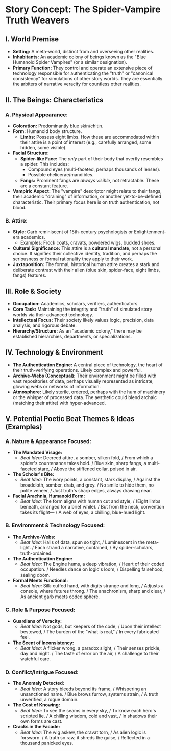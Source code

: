 # Story Concept: The Spider-Vampire Truth Weavers

## I. World Premise

*   **Setting:** A meta-world, distinct from and overseeing other realities.
*   **Inhabitants:** An academic colony of beings known as the "Blue Humanoid Spider Vampires" (or a similar designation).
*   **Primary Function:** They control and operate an extensive piece of technology responsible for authenticating the "truth" or "canonical consistency" for simulations of other story worlds. They are essentially the arbiters of narrative veracity for countless other realities.

## II. The Beings: Characteristics

### A. Physical Appearance:
*   **Coloration:** Predominantly blue skin/chitin.
*   **Form:** Humanoid body structure.
    *   **Limbs:** Possess eight limbs. How these are accommodated within their attire is a point of interest (e.g., carefully arranged, some hidden, some visible).
*   **Facial Structure:**
    *   **Spider-like Face:** The *only* part of their body that overtly resembles a spider. This includes:
        *   Compound eyes (multi-faceted, perhaps thousands of lenses).
        *   Possible chelicerae/mandibles.
    *   **Fangs:** Prominent fangs are *always visible*, not retractable. These are a constant feature.
*   **Vampiric Aspect:** The "vampire" descriptor might relate to their fangs, their academic "draining" of information, or another yet-to-be-defined characteristic. Their primary focus here is on truth authentication, not blood.

### B. Attire:
*   **Style:** Garb reminiscent of 18th-century psychologists or Enlightenment-era academics.
    *   Examples: Frock coats, cravats, powdered wigs, buckled shoes.
*   **Cultural Significance:** This attire is a **cultural mandate**, not a personal choice. It signifies their collective identity, tradition, and perhaps the seriousness or formal rationality they apply to their work.
*   **Juxtaposition:** The formal, historical human attire creates a stark and deliberate contrast with their alien (blue skin, spider-face, eight limbs, fangs) features.

## III. Role & Society

*   **Occupation:** Academics, scholars, verifiers, authenticators.
*   **Core Task:** Maintaining the integrity and "truth" of simulated story worlds via their advanced technology.
*   **Intellectual Focus:** Their society likely values logic, precision, data analysis, and rigorous debate.
*   **Hierarchy/Structure:** As an "academic colony," there may be established hierarchies, departments, or specializations.

## IV. Technology & Environment

*   **The Authentication Engine:** A central piece of technology, the heart of their truth-verifying operations. Likely complex and powerful.
*   **Archive-Webs (Conceptual):** Their environment might be filled with vast repositories of data, perhaps visually represented as intricate, glowing webs or networks of information.
*   **Atmosphere:** Likely sterile, ordered, perhaps with the hum of machinery or the whisper of processed data. The aesthetic could blend archaic (matching their attire) with hyper-advanced.

## V. Potential Poetic Beat Themes & Ideas (Examples)

### A. Nature & Appearance Focused:
*   **The Mandated Visage:**
    *   *Beat Idea:* Decreed attire, a somber, silken fold, / From which a spider's countenance takes hold. / Blue skin, sharp fangs, a multi-faceted stare, / Above the stiffened collar, poised in air.
*   **The Scholar's Bite:**
    *   *Beat Idea:* The ivory points, a constant, stark display, / Against the broadcloth, somber, drab, and grey. / No smile to hide them, no polite veneer, / Just truth's sharp edges, always drawing near.
*   **Facial Arachnia, Humanoid Form:**
    *   *Beat Idea:* The form aligns with human cut and style, / (Eight limbs beneath, arranged for a brief while). / But from the neck, convention takes its flight— / A web of eyes, a chilling, blue-hued light.

### B. Environment & Technology Focused:
*   **The Archive-Webs:**
    *   *Beat Idea:* Halls of data, spun so tight, / Luminescent in the meta-light. / Each strand a narrative, contained, / By spider-scholars, truth-ordained.
*   **The Authentication Engine:**
    *   *Beat Idea:* The Engine hums, a deep vibration, / Heart of their coded occupation. / Needles dance on logic's loom, / Dispelling falsehood, sealing doom.
*   **Formal Meets Functional:**
    *   *Beat Idea:* Silk-cuffed hand, with digits strange and long, / Adjusts a console, where futures throng. / The anachronism, sharp and clear, / As ancient garb meets coded sphere.

### C. Role & Purpose Focused:
*   **Guardians of Veracity:**
    *   *Beat Idea:* Not gods, but keepers of the code, / Upon their intellect bestowed, / The burden of the "what is real," / In every fabricated feel.
*   **The Scent of Inconsistency:**
    *   *Beat Idea:* A flicker wrong, a paradox slight, / Their senses prickle, day and night. / The taste of error on the air, / A challenge to their watchful care.

### D. Conflict/Intrigue Focused:
*   **The Anomaly Detected:**
    *   *Beat Idea:* A story bleeds beyond its frame, / Whispering an unsanctioned name. / Blue brows furrow, systems strain, / A truth unverified, a rogue domain.
*   **The Cost of Knowing:**
    *   *Beat Idea:* To see the seams in every sky, / To know each hero's scripted lie. / A chilling wisdom, cold and vast, / In shadows their own forms are cast.
*   **Cracks in the Facade:**
    *   *Beat Idea:* The wig askew, the cravat torn, / As alien logic is forsworn. / A truth so raw, it shreds the guise, / Reflected in a thousand panicked eyes.

